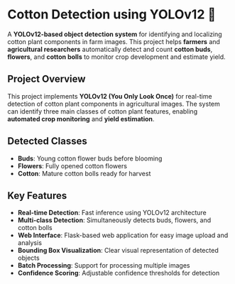 # Cotton Detection using YOLOv12 🌾

A **YOLOv12-based object detection system** for identifying and localizing cotton plant components in farm images. This project helps **farmers** and **agricultural researchers** automatically detect and count **cotton buds**, **flowers**, and **cotton bolls** to monitor crop development and estimate yield.


## Project Overview

This project implements **YOLOv12 (You Only Look Once)** for real-time detection of cotton plant components in agricultural images. The system can identify three main classes of cotton plant features, enabling **automated crop monitoring** and **yield estimation**.


## Detected Classes

- **Buds**: Young cotton flower buds before blooming  
- **Flowers**: Fully opened cotton flowers  
- **Cotton**: Mature cotton bolls ready for harvest  


## Key Features

- **Real-time Detection**: Fast inference using YOLOv12 architecture  
- **Multi-class Detection**: Simultaneously detects buds, flowers, and cotton bolls  
- **Web Interface**: Flask-based web application for easy image upload and analysis  
- **Bounding Box Visualization**: Clear visual representation of detected objects  
- **Batch Processing**: Support for processing multiple images  
- **Confidence Scoring**: Adjustable confidence thresholds for detection  
